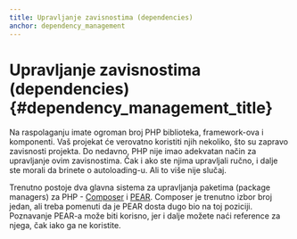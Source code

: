 ```yaml
---
title: Upravljanje zavisnostima (dependencies)
anchor: dependency_management
---
```


# Upravljanje zavisnostima (dependencies) {#dependency_management_title}

Na raspolaganju imate ogroman broj PHP biblioteka, framework-ova i komponenti. Vaš projekat će verovatno koristiti
njih nekoliko, što su zapravo zavisnosti projekta. Do nedavno, PHP nije imao adekvatan način za upravljanje ovim
zavisnostima. Čak i ako ste njima upravljali ručno, i dalje ste morali da brinete o autoloading-u. Ali to više nije slučaj.

Trenutno postoje dva glavna sistema za upravljanja paketima (package managers) za PHP - [Composer] i [PEAR].
Composer je trenutno izbor broj jedan, ali treba pomenuti da je PEAR dosta dugo bio na toj poziciji.
Poznavanje PEAR-a može biti korisno, jer i dalje možete naći reference za njega, čak iako ga ne koristite.

[Composer]: {{site.baseurl}}/#composer_and_packagist
[PEAR]: {{site.baseurl}}/#pear
